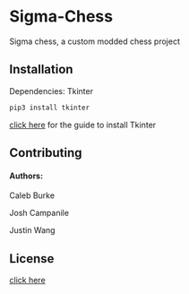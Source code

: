 # Sigma-Chess
Sigma chess, a custom modded chess project


## Installation
Dependencies: Tkinter
```python
pip3 install tkinter
```
[click here](https://www.tutorialspoint.com/how-to-install-tkinter-in-python) for the guide to install Tkinter


## Contributing
#### Authors:
Caleb Burke

Josh Campanile

Justin Wang


## License
[click here](LICENSE)
